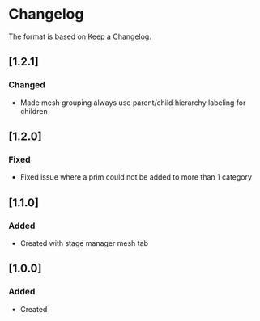 # Changelog
The format is based on [Keep a Changelog](https://keepachangelog.com/en/1.0.0/).

## [1.2.1]
### Changed
- Made mesh grouping always use parent/child hierarchy labeling for children

## [1.2.0]
### Fixed
- Fixed issue where a prim could not be added to more than 1 category

## [1.1.0]
### Added
- Created with stage manager mesh tab

## [1.0.0]
### Added
- Created

